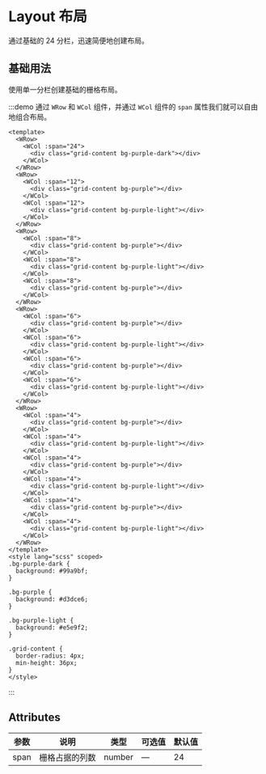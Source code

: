 # Layout 布局

通过基础的 24 分栏，迅速简便地创建布局。

## 基础用法

使用单一分栏创建基础的栅格布局。

:::demo 通过 `WRow` 和 `WCol` 组件，并通过 `WCol` 组件的 `span` 属性我们就可以自由地组合布局。

```vue
<template>
  <WRow>
    <WCol :span="24">
      <div class="grid-content bg-purple-dark"></div>
    </WCol>
  </WRow>
  <WRow>
    <WCol :span="12">
      <div class="grid-content bg-purple"></div>
    </WCol>
    <WCol :span="12">
      <div class="grid-content bg-purple-light"></div>
    </WCol>
  </WRow>
  <WRow>
    <WCol :span="8">
      <div class="grid-content bg-purple"></div>
    </WCol>
    <WCol :span="8">
      <div class="grid-content bg-purple-light"></div>
    </WCol>
    <WCol :span="8">
      <div class="grid-content bg-purple"></div>
    </WCol>
  </WRow>
  <WRow>
    <WCol :span="6">
      <div class="grid-content bg-purple"></div>
    </WCol>
    <WCol :span="6">
      <div class="grid-content bg-purple-light"></div>
    </WCol>
    <WCol :span="6">
      <div class="grid-content bg-purple"></div>
    </WCol>
    <WCol :span="6">
      <div class="grid-content bg-purple-light"></div>
    </WCol>
  </WRow>
  <WRow>
    <WCol :span="4">
      <div class="grid-content bg-purple"></div>
    </WCol>
    <WCol :span="4">
      <div class="grid-content bg-purple-light"></div>
    </WCol>
    <WCol :span="4">
      <div class="grid-content bg-purple"></div>
    </WCol>
    <WCol :span="4">
      <div class="grid-content bg-purple-light"></div>
    </WCol>
    <WCol :span="4">
      <div class="grid-content bg-purple"></div>
    </WCol>
    <WCol :span="4">
      <div class="grid-content bg-purple-light"></div>
    </WCol>
  </WRow>
</template>
<style lang="scss" scoped>
.bg-purple-dark {
  background: #99a9bf;
}

.bg-purple {
  background: #d3dce6;
}

.bg-purple-light {
  background: #e5e9f2;
}

.grid-content {
  border-radius: 4px;
  min-height: 36px;
}
</style>
```

:::

## Attributes

| 参数 | 说明           | 类型   | 可选值 | 默认值 |
| ---- | -------------- | ------ | ------ | ------ |
| span | 栅格占据的列数 | number | —      | 24     |

